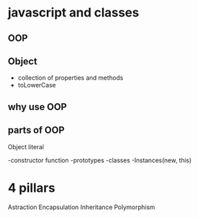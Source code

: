 # javascript and classes

## OOP

## Object
- collection of properties and methods
- toLowerCase

## why use OOP

## parts of OOP
Object literal

-constructor function
-prototypes
-classes
-Instances(new, this)

# 4 pillars
Astraction
Encapsulation
Inheritance
Polymorphism
